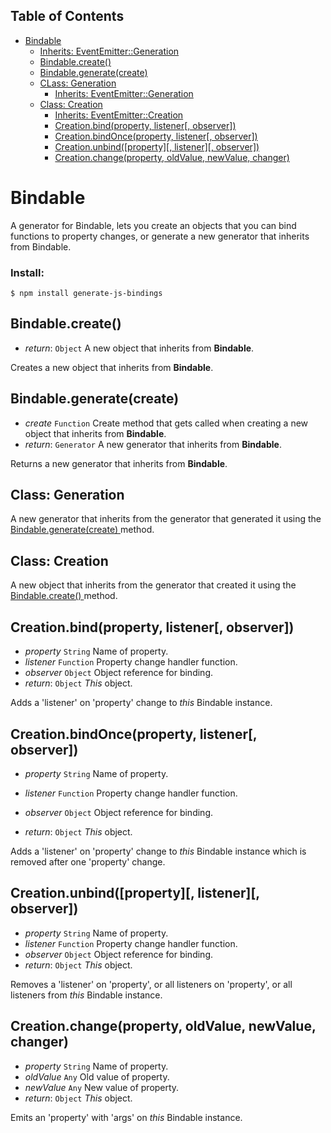 ## Table of Contents

* [ Bindable ](#event-emitter)
    * [ Inherits: EventEmitter::Generation ](https://github.com/Mike96Angelo/Generate-JS-events#class-generation)
    * [ Bindable.create() ](#bindable-create)
    * [ Bindable.generate(create) ](#bindable-generate)
    * [ CLass: Generation ](#class-generation)
        * [ Inherits: EventEmitter::Generation ](https://github.com/Mike96Angelo/Generate-JS-events#class-generation)
    * [ Class: Creation ](#class-creation)
        * [ Inherits: EventEmitter::Creation ](https://github.com/Mike96Angelo/Generate-JS-events#class-creation)
        * [ Creation.bind(property, listener[, observer]) ](#creation-bind)
        * [ Creation.bindOnce(property, listener[, observer]) ](#creation-bind-once)
        * [ Creation.unbind([property][, listener][, observer]) ](#creation-unbind)
        * [ Creation.change(property, oldValue, newValue, changer) ](#creation-change)

<a name="event-emitter"></a>
Bindable
========

A generator for Bindable, lets you create an objects that you can bind functions to property changes, or generate a new generator that inherits from Bindable.

### Install:
```
$ npm install generate-js-bindings
```

<a name="bindable-create"></a>
## Bindable.create()

* *return*: `Object` A new object that inherits from **Bindable**.

Creates a new object that inherits from **Bindable**.

<a name="bindable-generate"></a>
## Bindable.generate(create)

* *create* `Function` Create method that gets called when creating a new object that inherits from **Bindable**.
* *return*: `Generator` A new generator that inherits from **Bindable**.

Returns a new generator that inherits from **Bindable**.

<a name="class-generation"></a>
## Class: Generation

A new generator that inherits from the generator that generated it using the [ Bindable.generate(create) ](#bindable-generate) method.

<a name="class-creation"></a>
## Class: Creation

A new object that inherits from the generator that created it using the [ Bindable.create() ](#bindable-create) method.

<a name="creation-bind"></a>
## Creation.bind(property, listener[, observer])

* *property* `String` Name of property.
* *listener* `Function` Property change handler function.
* *observer* `Object` Object reference for binding.
* *return*: `Object` *This* object.

Adds a 'listener' on 'property' change to *this* Bindable instance.

<a name="creation-bind-once"></a>
## Creation.bindOnce(property, listener[, observer])

* *property* `String` Name of property.
* *listener* `Function` Property change handler function.
* *observer* `Object` Object reference for binding.

* *return*: `Object` *This* object.

Adds a 'listener' on 'property' change to *this* Bindable instance which is removed after one 'property' change.

<a name="creation-unbind"></a>
## Creation.unbind([property][, listener][, observer])

* *property* `String` Name of property.
* *listener* `Function` Property change handler function.
* *observer* `Object` Object reference for binding.
* *return*: `Object` *This* object.

Removes a 'listener' on 'property', or all listeners on 'property', or all listeners from *this* Bindable instance.

<a name="creation-change"></a>
## Creation.change(property, oldValue, newValue, changer)

* *property* `String` Name of property.
* *oldValue* `Any` Old value of property.
* *newValue* `Any` New value of property.
* *return*: `Object` *This* object.

Emits an 'property' with 'args' on *this* Bindable instance.

